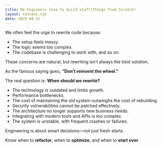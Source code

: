 ```yaml
---
title: We Engineers love to build stuff/things from Scratch!
layout: content.njk
date: 2025-04-15
---
```


We often feel the urge to rewrite code because:  
- The setup feels messy.  
- The logic seems too complex.  
- The codebase is challenging to work with, and so on.

These concerns are natural, but rewriting isn’t always the best solution.  

As the famous saying goes, **“Don’t reinvent the wheel.”**

The real question is: **When should we rewrite?**

- The technology is outdated and limits growth.  
- Performance bottlenecks.  
- The cost of maintaining the old system outweighs the cost of rebuilding.  
- Security vulnerabilities cannot be patched effectively.  
- The architecture no longer supports new business needs.  
- Integrating with modern tools and APIs is too complex.  
- The system is unstable, with frequent crashes or failures.

Engineering is about smart decisions—not just fresh starts.  

Know when to **refactor**, when to **optimize**, and when to **start over**.